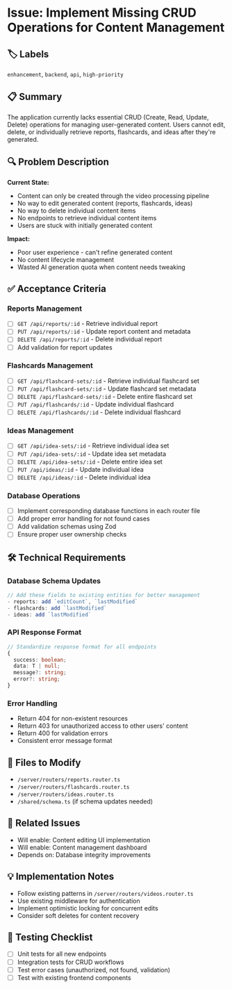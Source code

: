 # Issue: Implement Missing CRUD Operations for Content Management

## 🏷️ Labels
`enhancement`, `backend`, `api`, `high-priority`

## 📋 Summary
The application currently lacks essential CRUD (Create, Read, Update, Delete) operations for managing user-generated content. Users cannot edit, delete, or individually retrieve reports, flashcards, and ideas after they're generated.

## 🔍 Problem Description
**Current State:**
- Content can only be created through the video processing pipeline
- No way to edit generated content (reports, flashcards, ideas)
- No way to delete individual content items
- No endpoints to retrieve individual content items
- Users are stuck with initially generated content

**Impact:**
- Poor user experience - can't refine generated content
- No content lifecycle management
- Wasted AI generation quota when content needs tweaking

## ✅ Acceptance Criteria

### Reports Management
- [ ] `GET /api/reports/:id` - Retrieve individual report
- [ ] `PUT /api/reports/:id` - Update report content and metadata
- [ ] `DELETE /api/reports/:id` - Delete individual report
- [ ] Add validation for report updates

### Flashcards Management
- [ ] `GET /api/flashcard-sets/:id` - Retrieve individual flashcard set
- [ ] `PUT /api/flashcard-sets/:id` - Update flashcard set metadata
- [ ] `DELETE /api/flashcard-sets/:id` - Delete entire flashcard set
- [ ] `PUT /api/flashcards/:id` - Update individual flashcard
- [ ] `DELETE /api/flashcards/:id` - Delete individual flashcard

### Ideas Management
- [ ] `GET /api/idea-sets/:id` - Retrieve individual idea set
- [ ] `PUT /api/idea-sets/:id` - Update idea set metadata
- [ ] `DELETE /api/idea-sets/:id` - Delete entire idea set
- [ ] `PUT /api/ideas/:id` - Update individual idea
- [ ] `DELETE /api/ideas/:id` - Delete individual idea

### Database Operations
- [ ] Implement corresponding database functions in each router file
- [ ] Add proper error handling for not found cases
- [ ] Add validation schemas using Zod
- [ ] Ensure proper user ownership checks

## 🛠️ Technical Requirements

### Database Schema Updates
```typescript
// Add these fields to existing entities for better management
- reports: add `editCount`, `lastModified`
- flashcards: add `lastModified`
- ideas: add `lastModified`
```

### API Response Format
```typescript
// Standardize response format for all endpoints
{
  success: boolean;
  data: T | null;
  message?: string;
  error?: string;
}
```

### Error Handling
- Return 404 for non-existent resources
- Return 403 for unauthorized access to other users' content
- Return 400 for validation errors
- Consistent error message format

## 📁 Files to Modify
- `/server/routers/reports.router.ts`
- `/server/routers/flashcards.router.ts` 
- `/server/routers/ideas.router.ts`
- `/shared/schema.ts` (if schema updates needed)

## 🔗 Related Issues
- Will enable: Content editing UI implementation
- Will enable: Content management dashboard
- Depends on: Database integrity improvements

## 💡 Implementation Notes
- Follow existing patterns in `/server/routers/videos.router.ts`
- Use existing middleware for authentication
- Implement optimistic locking for concurrent edits
- Consider soft deletes for content recovery

## 🧪 Testing Checklist
- [ ] Unit tests for all new endpoints
- [ ] Integration tests for CRUD workflows
- [ ] Test error cases (unauthorized, not found, validation)
- [ ] Test with existing frontend components